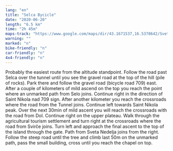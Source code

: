```yaml
---
lang: "en"
title: "Selca Bycicle"
date: "2020-06-20"
length: "6.5 km"
time: "2h 45m"
maps-track: "https://www.google.com/maps/dir/43.1671537,16.5378642/Sveti+Nikola,+21465,+Svir%C4%8De/@43.1539433,16.5368342,14z/data=!4m9!4m8!1m0!1m5!1m1!1s0x134a7e589243301b:0xb511ab261b2d9d7e!2m2!1d16.597556!2d43.144528!3e2!5m1!1e4"
warning: ""
marked: "n"
bike-friendly: "n"
car-friendly: "n"
4x4-friendly: "n"
---
```


Probably the easiest route from the altitude standpoint. Follow the road past Selca over the tunnel until you see the gravel road at the top of the hill (pile of rocks). Park there and follow the gravel road (bicycle road 709) east. After a couple of kilometers of mild ascend on the top you reach the point where an unmarked path from Selo joins. Continue right in the direction of Saint Nikola nad 709 sign. After another kilometer you reach the crossroads where the road from the Tunnel joins. Continue left towards Saint Nikola peak. Over the next 30min of mild ascent you will reach the crossroads with the road from Dol. Continue right on the upper plateau. Walk through the agricultural tourism settlement and turn right at the crossroads where the road from Svirče joins. Turn left and approach the final ascent to the top of the island through the gate. Path from Sveta Nedelja joins from the right. Follow the steep road until the tree and climb last 50m on the unmarked path, pass the small building, cross until you reach the chapel on top.
